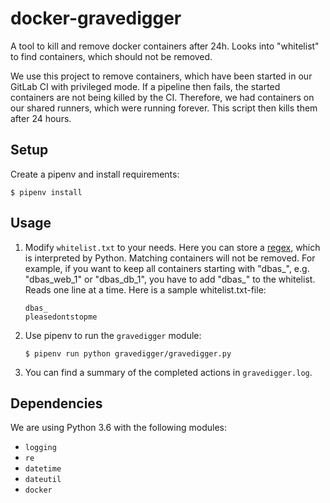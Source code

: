 # docker-gravedigger
A tool to kill and remove docker containers after 24h. Looks into "whitelist"
to find containers, which should not be removed.

We use this project to remove containers, which have been started in our
GitLab CI with privileged mode. If a pipeline then fails, the started
containers are not being killed by the CI. Therefore, we had containers on our
shared runners, which were running forever. This script then kills them after
24 hours.

## Setup
Create a pipenv and install requirements:
```
$ pipenv install
```

## Usage

1. Modify `whitelist.txt` to your needs. Here you can store a
   [regex](https://docs.python.org/3/library/re.html#regular-expression-syntax),
   which is interpreted by Python. Matching containers will not be removed. For
   example, if you want to keep all containers starting with "dbas_", e.g.
   "dbas_web_1" or "dbas_db_1", you have to add "dbas_" to the whitelist. Reads
   one line at a time. Here is a sample whitelist.txt-file:
    ```
    dbas_
    pleasedontstopme
    ```

1. Use pipenv to run the `gravedigger` module:
    ```
    $ pipenv run python gravedigger/gravedigger.py
    ```

1. You can find a summary of the completed actions in `gravedigger.log`.

## Dependencies
We are using Python 3.6 with the following modules:
* `logging`
* `re`
* `datetime`
* `dateutil`
* `docker`
